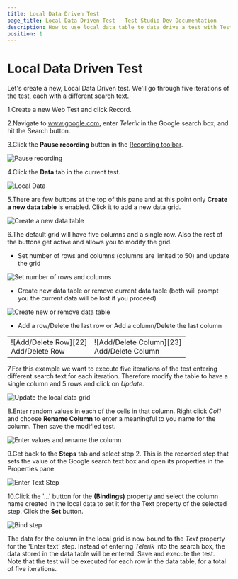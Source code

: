 ```yaml
---
title: Local Data Driven Test
page_title: Local Data Driven Test - Test Studio Dev Documentation
description: How to use local data table to data drive a test with Test Studio Dev
position: 1
---
```

# Local Data Driven Test

Let's create a new, Local Data Driven test. We'll go through five iterations of the test, each with a different search text.

1.Create a new Web Test and click Record.

2.Navigate to www.google.com, enter *Telerik* in the Google search box, and hit the Search button.

3.Click the **Pause recording** button in the <a href="/features/recorder/recording-toolbar" target="_blank">Recording toolbar</a>.

![Pause recording][1]

4.Click the **Data** tab in the current test.

![Local Data][3]

5.There are few buttons at the top of this pane and at this point only **Create a new data table** is enabled. Click it to add a new data grid.

![Create a new data table][4]

6.The default grid will have five columns and a single row. Also the rest of the buttons get active and allows you to modify the grid.

- Set number of rows and columns (columns are limited to 50) and update the grid

![Set number of rows and columns][20]

- Create new data table or remove current data table (both will prompt you the current data will be lost if you proceed)

![Create new or remove data table][21]

- Add a row/Delete the last row or Add a column/Delete the last column

<table id="no-table">
<tr>
<td>![Add/Delete Row][22]<br>Add/Delete Row</td>
<td>![Add/Delete Column][23]<br>Add/Delete Column</td>
</tr>
<table>

7.For this example we want to execute five iterations of the test entering different search text for each iteration. Therefore modify the table to have a single column and 5 rows and click on _Update_. 

![Update the local data grid][5]

8.Enter random values in each of the cells in that column. Right click *Col1* and choose **Rename Column** to enter a meaningful to you name for the column. Then save the modified test.

![Enter values and rename the column][6]

9.Get back to the **Steps** tab and select step 2. This is the recorded step that sets the value of the Google search text box and open its properties in the Properties pane. 

![Enter Text Step][9]

10.Click the '...' button for the **(Bindings)** property and select the column name created in the local data to set it for the Text property of the selected step. Click the **Set** button.

![Bind step][12]

The data for the column in the local grid is now bound to the _Text_ property for the 'Enter text' step. Instead of entering _Telerik_ into the search box, the data stored in the data table will be entered. Save and execute the test. Note that the test will be executed for each row in the data table, for a total of five iterations.

[1]: images/local-data-driven-test/fig1.png
[3]: images/local-data-driven-test/fig3.png
[4]: images/local-data-driven-test/fig4.png
[5]: images/local-data-driven-test/fig5.png
[6]: images/local-data-driven-test/fig6.png
[9]: images/local-data-driven-test/fig9.png
[12]: images/local-data-driven-test/fig12.png
[20]: images/local-data-driven-test/fig20.png
[21]: images/local-data-driven-test/fig21.png
[22]: images/local-data-driven-test/fig22.png
[23]: images/local-data-driven-test/fig23.png
